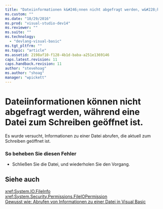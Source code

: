 ```yaml
---
title: "Dateiinformationen k&#246;nnen nicht abgefragt werden, w&#228;hrend eine Datei zum Schreiben ge&#246;ffnet ist. | Microsoft Docs"
ms.custom: ""
ms.date: "10/29/2016"
ms.prod: "visual-studio-dev14"
ms.reviewer: ""
ms.suite: ""
ms.technology: 
  - "devlang-visual-basic"
ms.tgt_pltfrm: ""
ms.topic: "article"
ms.assetid: 2198af10-f128-4b1d-baba-a251e1369146
caps.latest.revision: 11
caps.handback.revision: 11
author: "stevehoag"
ms.author: "shoag"
manager: "wpickett"
---
```

# Dateiinformationen k&#246;nnen nicht abgefragt werden, w&#228;hrend eine Datei zum Schreiben ge&#246;ffnet ist.
Es wurde versucht, Informationen zu einer Datei abrufen, die aktuell zum Schreiben geöffnet ist.  
  
### So beheben Sie diesen Fehler  
  
-   Schließen Sie die Datei, und wiederholen Sie den Vorgang.  
  
## Siehe auch  
 <xref:System.IO.FileInfo>   
 <xref:System.Security.Permissions.FileIOPermission>   
 [Gewusst wie: Abrufen von Informationen zu einer Datei in Visual Basic](http://msdn.microsoft.com/de-de/ca0720ec-f40e-4c11-9748-0ce1685c78f0)